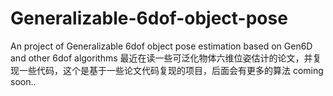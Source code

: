 # Generalizable-6dof-object-pose
An project of Generalizable 6dof object pose estimation based on Gen6D and other 6dof algorithms
最近在读一些可泛化物体六维位姿估计的论文，并复现一些代码，这个是基于一些论文代码复现的项目，后面会有更多的算法
coming soon..

